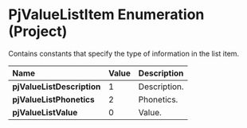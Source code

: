 
# PjValueListItem Enumeration (Project)

Contains constants that specify the type of information in the list item.



|**Name**|**Value**|**Description**|
|:-----|:-----|:-----|
| **pjValueListDescription**|1|Description.|
| **pjValueListPhonetics**|2|Phonetics.|
| **pjValueListValue**|0|Value.|
